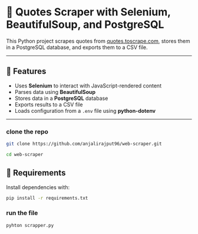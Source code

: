 # 📝 Quotes Scraper with Selenium, BeautifulSoup, and PostgreSQL

This Python project scrapes quotes from [quotes.toscrape.com](https://quotes.toscrape.com/js/), stores them in a PostgreSQL database, and exports them to a CSV file.

---

## 🚀 Features

- Uses **Selenium** to interact with JavaScript-rendered content
- Parses data using **BeautifulSoup**
- Stores data in a **PostgreSQL** database
- Exports results to a CSV file
- Loads configuration from a `.env` file using **python-dotenv**

---

### clone the repo

```bash
git clone https://github.com/anjalirajput96/web-scraper.git
```
```bash
cd web-scraper
```

## 🔧 Requirements

Install dependencies with:

```bash
pip install -r requirements.txt
```


### run the file

```bash 
pyhton scrapper.py
```



